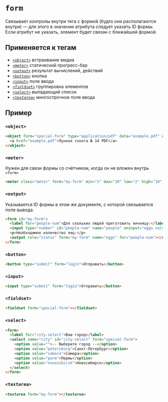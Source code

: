 # `form`

Cвязывает контролы внутри тега с формой (будто они располагаются внутри) — для этого в значении атрибута следует указать ID формы. Если атрибут не указать, элемент будет связан с ближайшей формой.

## Применяется к тегам

- [`<object>`](../Tags/object.md) встраивание медиа
- [`<meter>`](../Tags/meter.md) статический прогресс-бар
- [`<output>`](../Tags/output.md) результат вычислений, действий
- [`<button>`](../Tags/button.md) кнопка
- [`<input>`](../Tags/input.md) поле ввода
- [`<fieldset>`](../Tags/fieldset.md) группировка элементов
- [`<select>`](../Tags/select.md) выпадающий список
- [`<textarea>`](../Tags/textarea.md) многострочное поле ввода

## Пример

### `<object>`

```html
<object form="special-form" type="application/pdf" data="example.pdf" width="600" height="700">
  <a href="example.pdf">Лунная соната № 14 PDF</a>
</object>
```

### `<meter>`

Нужен для связи формы со счётчиком, когда он не вложен внутрь `<form>`

```html
<meter class="meter" form="my-form" min="1" max="10" low="2" high="10" value="3"></meter>
```

### `<output>`

Указывается ID формы в этом же документе, с которой связывается поле вывода.

```html
<form id="my-form">
  <label for="people-num">Для скольких людей приготовить яичницу:</label>
  <input type="number" id="people-num" name="people" oninput="eggs.value = (parseInt(people.value) * 2)" />
  <p>Необходимое количество яиц:</p>
  <output role="status" form="my-form" name="eggs" for="people-num"></output>
</form>
```

### `<button>`

```html
<button type="submit" form="login">Отправить</button>
```

### `<input>`

```html
<input type="submit" form="login">Отправить</button>
```

### `<fieldset>`

```html
<fieldset form="special-form"></fieldset>
```

### `<select>`

```html
<form>
  <label for="city-select">Ваш город</label>
  <select name="city" id="city-select" form="special-form">
    <option value="">-- Выберите город --</option>
    <option value="petersburg">Санкт-Петербург</option>
    <option value="samara">Самара</option>
    <option value="perm">Пермь</option>
    <option value="novosibirsk">Новосибирск</option>
  </select>
</form>
```

### `<textarea>`

```html
<textarea form="my-form"></textarea>
```
